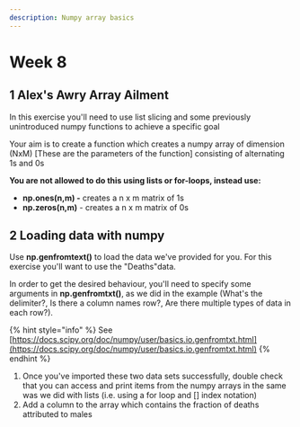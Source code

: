 ```yaml
---
description: Numpy array basics
---
```


# Week 8

## 1 Alex's Awry Array Ailment 

In this exercise you'll need to use list slicing and some previously unintroduced numpy functions to achieve a specific goal

Your aim is to create a function which creates a numpy array of dimension \(NxM\) \[These are the parameters of the function\] consisting of alternating 1s and 0s 

**You are not allowed to do this using lists or for-loops, instead use:**

* **np.ones\(n,m\) -** creates a n x m matrix of 1s
* **np.zeros\(n,m\)** - creates a n x m matrix of 0s

## 2 Loading data with numpy

Use **np.genfromtext\(\)** to load the data we've provided for you. For this exercise you'll want to use the "Deaths"data.

In order to get the desired behaviour, you'll need to specify some arguments in **np.genfromtxt\(\)**, as we did in the example \(What's the delimiter?, Is there a column names row?, Are there multiple types of data in each row?\).

{% hint style="info" %}
See [https://docs.scipy.org/doc/numpy/user/basics.io.genfromtxt.html](https://docs.scipy.org/doc/numpy/user/basics.io.genfromtxt.html)
{% endhint %}

1. Once you've imported these two data sets successfully, double check that you can access and print items from the numpy arrays in the same was we did with lists \(i.e. using a for loop and \[\] index notation\)
2. Add a column to the array which contains the fraction of deaths attributed to males



